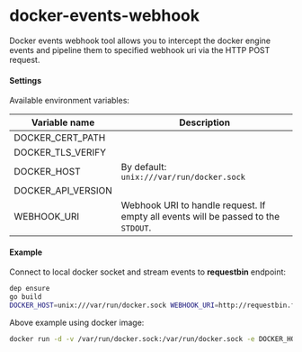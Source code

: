 docker-events-webhook
=====================

Docker events webhook tool allows you to intercept the docker engine events and pipeline them
to specified webhook uri via the HTTP POST request.

#### Settings

Available environment variables:

| Variable name | Description |
| ------------- | ------------- |
|DOCKER_CERT_PATH| |
|DOCKER_TLS_VERIFY| |
|DOCKER_HOST| By default: `unix:///var/run/docker.sock` |
|DOCKER_API_VERSION| |
|WEBHOOK_URI| Webhook URI to handle request. If empty all events will be passed to the `STDOUT`. |

#### Example

Connect to local docker socket and stream events to __requestbin__ endpoint:

```bash
dep ensure
go build
DOCKER_HOST=unix:///var/run/docker.sock WEBHOOK_URI=http://requestbin.fullcontact.com/11956ck1 ./docker-events-webhook
```

Above example using docker image:

```bash
docker run -d -v /var/run/docker.sock:/var/run/docker.sock -e DOCKER_HOST=unix:///var/run/docker.sock -e WEBHOOK_URI=http://requestbin.fullcontact.com/11956ck1 matyunin/docker-events-webhook
```